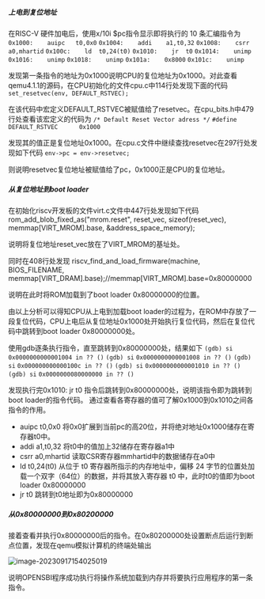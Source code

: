 ##### 上电到复位地址

在RISC-V 硬件加电后，使用x/10i $pc指令显示即将执行的 10 条汇编指令为
`0x1000:	auipc	t0,0x0`
`0x1004:	addi	a1,t0,32`
`0x1008:	csrr	a0,mhartid`
`0x100c:	ld	t0,24(t0)`
`0x1010:	jr	t0`
`0x1014:	unimp`
`0x1016:	unimp`
`0x1018:	unimp`
`0x101a:	0x8000`
`0x101c:	unimp`

发现第一条指令的地址为0x1000说明CPU的复位地址为0x1000。对此查看qemu4.1.1的源码，在CPU初始化的文件cpu.c中114行处发现下面的代码
`set_resetvec(env, DEFAULT_RSTVEC);`

在该代码中宏定义DEFAULT_RSTVEC被赋值给了resetvec。在cpu_bits.h中479行处查看该宏定义的代码为
`/* Default Reset Vector adress */`
`#define DEFAULT_RSTVEC      0x1000`

发现其的值正是复位地址0x1000。在cpu.c文件中继续查找resetvec在297行处发现如下代码
`env->pc = env->resetvec;`

则说明resetvec复位地址被赋值给了pc，0x1000正是CPU的复位地址。

##### 从复位地址到boot loader

在初始化riscv开发板的文件virt.c文件中447行处发现如下代码
rom_add_blob_fixed_as("mrom.reset", reset_vec, sizeof(reset_vec),
                     memmap[VIRT_MROM].base, &address_space_memory);

说明将复位地址reset_vec放在了VIRT_MROM的基址处。

同时在408行处发现
riscv_find_and_load_firmware(machine, BIOS_FILENAME,
                                 memmap[VIRT_DRAM].base);//memmap[VIRT_MROM].base=0x80000000

说明在此时将ROM加载到了boot loader 0x80000000的位置。

由以上分析可以得知CPU从上电到加载boot loader的过程为，在ROM中存放了一段复位代码，CPU上电后从复位地址0x1000处开始执行复位代码，然后在复位代码中跳转到boot loader 0x80000000处。

使用gdb逐条执行指令，直至跳转到0x80000000处，结果如下
`(gdb) si`
`0x0000000000001004 in ?? ()`
`(gdb) si`
`0x0000000000001008 in ?? ()`
`(gdb) si`
`0x000000000000100c in ?? ()`
`(gdb) si`
`0x0000000000001010 in ?? ()`
`(gdb) si`
`0x0000000080000000 in ?? ()`

发现执行完0x1010:	jr  t0 指令后跳转到0x80000000处，说明该指令即为跳转到boot loader的指令代码。
通过查看各寄存器的值可了解0x1000到0x1010之间各指令的作用。

- auipc  t0,0x0     将0x0扩展到当前pc的高20位，并将绝对地址0x1000储存在寄存器t0中。
- addi	a1,t0,32      将t0中的值加上32储存在寄存器a1中
- csrr	a0,mhartid  读取CSR寄存器mmhartid中的数据储存在a0中
- ld	   t0,24(t0)    从位于 t0 寄存器所指示的内存地址中，偏移 24 字节的位置处加载一个双字（64位）的数据，并将其放入寄存器 t0 中，此时t0的值即为boot loader 0x80000000
- jr	   t0          跳转到t0地址即为0x80000000

##### 从0x80000000到0x80200000

接着查看并执行0x80000000后的指令。在0x80200000处设置断点后运行到断点位置，发现在qemu模拟计算机的终端处输出

![image-20230917154025019](C:\Users\24505\Desktop\lab0.5.assets\image-20230917154025019.png)


说明OPENSBI程序成功执行将操作系统加载到内存并将要执行应用程序的第一条指令。